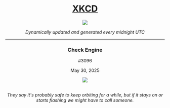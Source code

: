 
<h1 align="center"><a href="https://xkcd.com">XKCD</a></h1>
<div align="center">
    <img src="https://img.shields.io/github/last-commit/ShashashankThakur/XKCD?label=last%20updated" />
</div>

<p align="center"><i>Dynamically updated and generated every midnight UTC</i></p>
<hr>
<div align="center">
    <h3><strong>Check Engine</strong></h3>
    <p>#3096</p>
    <p>May 30, 2025</p>
    <img src="https://imgs.xkcd.com/comics/check_engine.png">
    <br></br>
    <p><i>They say it's probably safe to keep orbiting for a while, but if it stays on or starts flashing we might have to call someone.</i></p>
</div>
